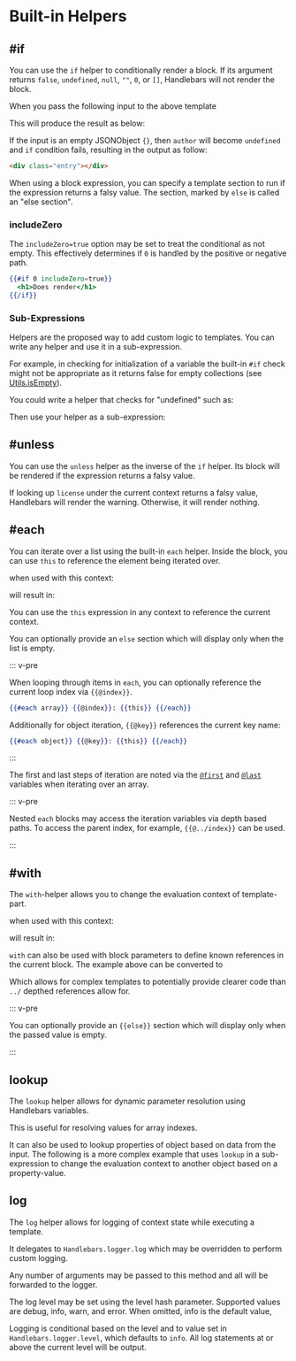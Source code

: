 # Built-in Helpers

## #if

You can use the `if` helper to conditionally render a block. If its argument returns `false`, `undefined`, `null`, `""`,
`0`, or `[]`, Handlebars will not render the block.

<Example examplePage="/examples/builtin-helper-if-block.md" show="template" />

When you pass the following input to the above template

<Example examplePage="/examples/builtin-helper-if-block.md" show="input" />

This will produce the result as below:

<Example examplePage="/examples/builtin-helper-if-block.md" show="output" />

If the input is an empty JSONObject `{}`, then `author` will become `undefined` and `if` condition fails, resulting in
the output as follow:

```html
<div class="entry"></div>
```

When using a block expression, you can specify a template section to run if the expression returns a falsy value. The
section, marked by `else` is called an "else section".

<Example examplePage="/examples/builtin-helper-ifelse-block.md" show="template" />

### includeZero

The `includeZero=true` option may be set to treat the conditional as not empty. This effectively determines if `0` is
handled by the positive or negative path.

```handlebars
{{#if 0 includeZero=true}}
  <h1>Does render</h1>
{{/if}}
```

### Sub-Expressions

Helpers are the proposed way to add custom logic to templates. You can write any helper and use it in a sub-expression.

For example, in checking for initialization of a variable the built-in `#if` check might not be appropriate as it
returns false for empty collections (see [Utils.isEmpty](/api-reference/utilities.html#handlebars-utils-isempty-value)).

You could write a helper that checks for "undefined" such as:

<Example examplePage="/examples/builtin-helper-if-subexpression.md" show="preparationScript" />

Then use your helper as a sub-expression:

<Example examplePage="/examples/builtin-helper-if-subexpression.md" show="template" />

## #unless

You can use the `unless` helper as the inverse of the `if` helper. Its block will be rendered if the expression returns
a falsy value.

<Example examplePage="/examples/builtin-helper-unless-block.md" show="template" />

If looking up `license` under the current context returns a falsy value, Handlebars will render the warning. Otherwise,
it will render nothing.

## #each

You can iterate over a list using the built-in `each` helper. Inside the block, you can use `this` to reference the
element being iterated over.

<Example examplePage="/examples/builtin-helper-each-block.md" show="template" />

when used with this context:

<Example examplePage="/examples/builtin-helper-each-block.md" show="input" />

will result in:

<Example examplePage="/examples/builtin-helper-each-block.md" show="output" />

You can use the `this` expression in any context to reference the current context.

You can optionally provide an `else` section which will display only when the list is empty.

<Example examplePage="/examples/builtin-helper-eachelse-block.md" show="template" />

::: v-pre

When looping through items in `each`, you can optionally reference the current loop index via `{{@index}}`.

```handlebars
{{#each array}} {{@index}}: {{this}} {{/each}}
```

Additionally for object iteration, `{{@key}}` references the current key name:

```handlebars
{{#each object}} {{@key}}: {{this}} {{/each}}
```

:::

The first and last steps of iteration are noted via the [`@first`](../api-reference/data-variables.md#first) and
[`@last`](../api-reference/data-variables.md#last) variables when iterating over an array.

::: v-pre

Nested `each` blocks may access the iteration variables via depth based paths. To access the parent index, for example,
`{{@../index}}` can be used.

:::

## #with

The `with`-helper allows you to change the evaluation context of template-part.

<Example examplePage="/examples/builtin-helper-with-block.md" show="template" />

when used with this context:

<Example examplePage="/examples/builtin-helper-with-block.md" show="input" />

will result in:

<Example examplePage="/examples/builtin-helper-with-block.md" show="output" />

`with` can also be used with block parameters to define known references in the current block. The example above can be
converted to

<Example examplePage="/examples/builtin-helper-with-block-param.md" show="template" />

Which allows for complex templates to potentially provide clearer code than `../` depthed references allow for.

::: v-pre

You can optionally provide an `{{else}}` section which will display only when the passed value is empty.

:::

<Flex>
<Example examplePage="/examples/builtin-helper-with-else.md" show="template" />
<Example examplePage="/examples/builtin-helper-with-else.md" show="input" />
</Flex>

## lookup

The `lookup` helper allows for dynamic parameter resolution using Handlebars variables.

This is useful for resolving values for array indexes.

<Example examplePage="/examples/builtin-helper-lookup.md" show="template" />

It can also be used to lookup properties of object based on data from the input. The following is a more complex example
that uses `lookup` in a sub-expression to change the evaluation context to another object based on a property-value.

<Example examplePage="/examples/builtin-helper-lookup-dynamic-property.md" show="template" />

## log

The `log` helper allows for logging of context state while executing a template.

<Example examplePage="/examples/builtin-helper-log.md" show="template" />

It delegates to `Handlebars.logger.log` which may be overridden to perform custom logging.

Any number of arguments may be passed to this method and all will be forwarded to the logger.

<Example examplePage="/examples/builtin-helper-log-multiple-params.md" show="template" />

The log level may be set using the level hash parameter. Supported values are debug, info, warn, and error. When
omitted, info is the default value,

Logging is conditional based on the level and to value set in `Handlebars.logger.level`, which defaults to `info`. All
log statements at or above the current level will be output.

<Example examplePage="/examples/builtin-helper-log-loglevel.md" show="template" />
